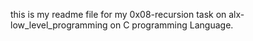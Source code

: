 this is my readme file for my 0x08-recursion task on alx-low_level_programming on C programming Language.
